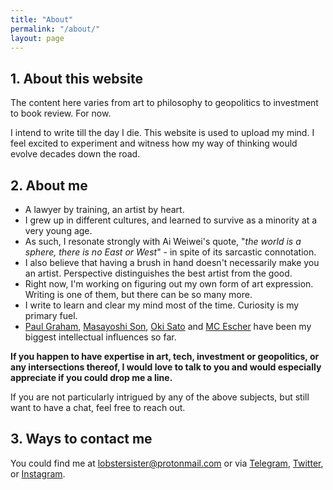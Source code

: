 ```yaml
---
title: "About"
permalink: "/about/"
layout: page
---
```



## **1. About this website** 

The content here varies from art to philosophy to geopolitics to investment to book review. For now. 

I intend to write till the day I die. This website is used to upload my mind. I feel excited to experiment and witness how my way of thinking would evolve decades down the road. 


## **2. About me** 

* A lawyer by training, an artist by heart.
* I grew up in different cultures, and learned to survive as a minority at a very young age. 
* As such, I resonate strongly with Ai Weiwei's quote,  "*the world is a sphere, there is no East or West*" - in spite of its sarcastic connotation.
* I also believe that having a brush in hand doesn't necessarily make you an artist. Perspective distinguishes the best artist from the good. 
* Right now, I'm working on figuring out my own form of art expression. Writing is one of them, but there can be so many more. 
* I write to learn and clear my mind most of the time. Curiosity is my primary fuel. 
* [Paul Graham](http://www.paulgraham.com), [Masayoshi Son](https://en.wikipedia.org/wiki/Masayoshi_Son), [Oki Sato](https://www.nendo.jp/en/) and [MC Escher](https://mcescher.com) have been my biggest intellectual influences so far. 

**If you happen to have expertise in art, tech, investment or geopolitics, or any intersections thereof, I would love to talk to you and would especially appreciate if you could drop me a line.** 

If you are not particularly intrigued by any of the above subjects, but still want to have a chat, feel free to reach out. 


##  **3. Ways to contact me**  

You could find me at lobstersister@protonmail.com or via [Telegram](@Mynameisleftandimalwaysright), [Twitter](https://twitter.com/a_human_lobster), or [Instagram](https://www.instagram.com/ahumanlobster/). 
